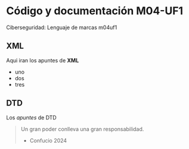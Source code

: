 # Código y documentación M04-UF1 
Ciberseguridad: Lenguaje de marcas m04uf1

## XML
Aqui iran los apuntes de **XML**

* uno
* dos 
* tres

## DTD
Los _apuntes_ de DTD

> Un gran poder conlleva
> una gran responsabilidad.
>
> - Confucio 2024
